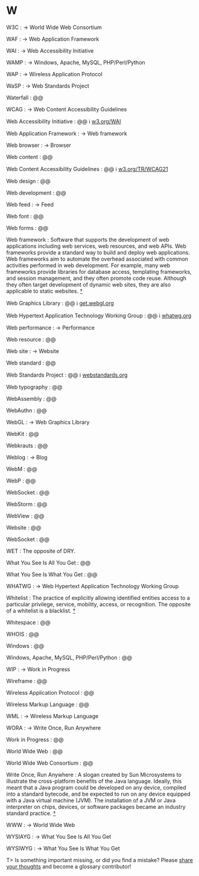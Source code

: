# W

W3C
: → World Wide Web Consortium

WAF
: → Web Application Framework

WAI
: → Web Accessibility Initiative

WAMP
: → Windows, Apache, MySQL, PHP/Perl/Python

WAP
: → Wireless Application Protocol

WaSP
: → Web Standards Project

Waterfall
: @@

WCAG
: → Web Content Accessibility Guidelines

Web Accessibility Initiative
: @@ ℹ︎&nbsp;[w3.org/WAI](https://www.w3.org/WAI/)

Web Application Framework
: → Web framework

Web browser
: → Browser

Web content
: @@

Web Content Accessibility Guidelines
: @@ ℹ︎&nbsp;[w3.org/TR/WCAG21](https://www.w3.org/TR/WCAG21/)

Web design
: @@

Web development
: @@

Web feed
: → Feed

Web font
: @@

Web forms
: @@

Web framework
: Software that supports the development of web applications including web services, web resources, and web APIs. Web frameworks provide a standard way to build and deploy web applications. Web frameworks aim to automate the overhead associated with common activities performed in web development. For example, many web frameworks provide libraries for database access, templating frameworks, and session management, and they often promote code reuse. Although they often target development of dynamic web sites, they are also applicable to static websites.&nbsp;[†](#w-web-framework)

Web Graphics Library
: @@ ℹ︎&nbsp;[get.webgl.org](https://get.webgl.org/)

Web Hypertext Application Technology Working Group
: @@ ℹ︎&nbsp;[whatwg.org](https://whatwg.org/)

Web performance
: → Performance

Web resource
: @@

Web site
: → Website

Web standard
: @@

Web Standards Project
: @@ ℹ︎&nbsp;[webstandards.org](https://www.webstandards.org/)

Web typography
: @@

WebAssembly
: @@

WebAuthn
: @@

WebGL
: → Web Graphics Library

WebKit
: @@

Webkrauts
: @@

Weblog
: → Blog

WebM
: @@

WebP
: @@

WebSocket
: @@

WebStorm
: @@

WebView
: @@

Website
: @@

WebSocket
: @@

WET
: The opposite of DRY.

What You See Is All You Get
: @@

What You See Is What You Get
: @@

WHATWG
: → Web Hypertext Application Technology Working Group

Whitelist
: The practice of explicitly allowing identified entities access to a particular privilege, service, mobility, access, or recognition. The opposite of a whitelist is a blacklist.&nbsp;[†](#w-whitelist)

Whitespace
: @@

WHOIS
: @@

Windows
: @@

Windows, Apache, MySQL, PHP/Perl/Python
: @@

WIP
: → Work in Progress

Wireframe
: @@

Wireless Application Protocol
: @@

Wireless Markup Language
: @@

WML
: → Wireless Markup Language

WORA
: → Write Once, Run Anywhere

Work in Progress
: @@

World Wide Web
: @@

World Wide Web Consortium
: @@

Write Once, Run Anywhere
: A slogan created by Sun Microsystems to illustrate the cross-platform benefits of the Java language. Ideally, this meant that a Java program could be developed on any device, compiled into a standard bytecode, and be expected to run on any device equipped with a Java virtual machine (JVM). The installation of a JVM or Java interpreter on chips, devices, or software packages became an industry standard practice.&nbsp;[†](#w-wora)

WWW
: → World Wide Web

WYSIAYG
: → What You See Is All You Get

WYSIWYG
: → What You See Is What You Get

T> Is something important missing, or did you find a mistake? Please [share your thoughts](https://github.com/j9t/web-development-glossary/blob/master/manuscript/w.md) and become a glossary&nbsp;contributor!
